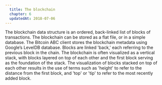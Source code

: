 ```yaml
---
  title: The blockchain
  chapter: 6
  updatedAt: 2018-07-06
---
```

The blockchain data structure is an ordered, back-linked list of blocks of transactions. The blockchain can be stored as a flat file, or in a simple database. The Bitcoin ABC client stores the blockchain metadata using Google’s LevelDB database. Blocks are linked 'back,' each referring to the previous block in the chain. The blockchain is often visualized as a vertical stack, with blocks layered on top of each other and the first block serving as the foundation of the stack. The visualization of blocks stacked on top of each other results in the use of terms such as 'height' to refer to the distance from the first block, and 'top' or 'tip' to refer to the most recently added block.